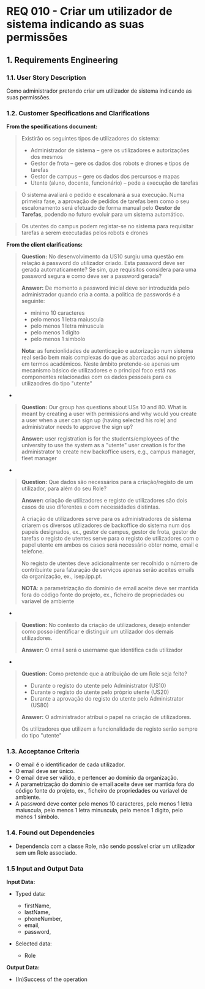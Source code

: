 # REQ 010 - Criar um utilizador de sistema indicando as suas permissões

## 1. Requirements Engineering


### 1.1. User Story Description


Como administrador pretendo criar um utilizador de sistema indicando as suas permissões.



### 1.2. Customer Specifications and Clarifications 


**From the specifications document:**

>	Existirão os seguintes tipos de utilizadores do sistema:
>* Administrador de sistema – gere os utilizadores e autorizações dos mesmos
>* Gestor de frota – gere os dados dos robots e drones e tipos de tarefas
>* Gestor de campus – gere os dados dos percursos e mapas
>* Utente (aluno, docente, funcionário) – pede a execução de tarefas

> O sistema avaliará o pedido e escalonará
a sua execução. Numa primeira fase, a aprovação de pedidos de tarefas bem como o seu
escalonamento será efetuado de forma manual pelo **Gestor de Tarefas**, podendo no futuro
evoluir para um sistema automático.

>	Os utentes do campus podem registar-se no sistema para requisitar tarefas a serem executadas
pelos robots e drones



**From the client clarifications:**

> **Question:** No desenvolvimento da US10 surgiu uma questão em relação à password do utilizador criado. Esta password deve  ser gerada automaticamente? Se sim, que requisitos considera para uma password segura e como deve ser a password gerada?
>  
> **Answer:** De momento a password inicial deve ser introduzida pelo administrador quando cria a conta. a politica de passwords é a seguinte:
>* minimo 10 caracteres
>* pelo menos 1 letra maiuscula
>* pelo menos 1 letra minuscula
>* pelo menos 1 digito
>* pelo menos 1 simbolo
>
>**Nota**: as funcionlidades de autenticação e autorização num sistema real serão bem mais complexas do que as abarcadas aqui no projeto em termos académicos. Neste âmbito pretende-se apenas um mecanismo básico de utilizadores e o principal foco está nas componentes relacionadas com os dados pessoais para os utilizaodres do tipo "utente"


-

> **Question:** Our group has questions about USs 10 and 80. What is meant by creating a user with permissions and why would you create a user when a user can sign up (having selected his role) and administrator needs to approve the sign up?
>  
> **Answer:** user registration is for the students/employees of the university to use the system as a "utente"
user creation is for the administrator to create new backoffice users, e.g., campus manager, fleet manager

-

> **Question:** Que dados são necessários para a criação/registo de um utilizador, para além do seu Role?
>  
> **Answer:** criação de utilizadores e registo de utilizadores são dois casos de uso diferentes e com necessidades distintas.
>
>A criação de utilizadores serve para os administradores de sistema criarem os diversos utilizadores de backoffice do sistema num dos papeis designados, ex., gestor de campus, gestor de frota, gestor de tarefas
o registo de utentes serve para o registo de utilizadores com o papel utente 
em ambos os casos será necessário obter nome, email e telefone.
>
>No registo de utentes deve adicionalmente ser recolhido o número de contribuinte para faturação de serviços
apenas serão aceites emails da organização, ex., isep.ipp.pt.
>
>**NOTA**: a parametrização do dominio de email aceite deve ser mantida fora do código fonte do projeto, ex., ficheiro de propriedades ou variavel de ambiente     


-

> **Question:** No contexto da criação de utilizadores, desejo entender como posso identificar e distinguir um utilizador dos demais utilizadores.
>  
> **Answer:** O email será o username que identifica cada utilizador

-

> **Question:** Como pretende que a atribuição de um Role seja feito?
>* Durante o registo do utente pelo Administrator (US10)
>* Durante o registo do utente pelo próprio utente (US20)
>* Durante a aprovação do registo do utente pelo Administrator (US80)
>  
> **Answer:** O administrador atribui o papel na criação de utilizadores.
>
>Os utilizadores que utilizem a funcionalidade de registo serão sempre do tipo "utente"

### 1.3. Acceptance Criteria


* O email é o identificador de cada utilizador.
* O email deve ser único.
* O email deve ser válido, e pertencer ao domínio da organização.
* A parametrização do dominio de email aceite deve ser mantida fora do código fonte do projeto, ex., ficheiro de propriedades ou variavel de ambiente.
* A password deve conter pelo menos 10 caracteres, pelo menos 1 letra maiuscula, pelo menos 1 letra minuscula, pelo menos 1 digito, pelo menos 1 simbolo.


### 1.4. Found out Dependencies


* Dependencia com a classe Role, não sendo possível criar um utilizador sem um Role associado.


### 1.5 Input and Output Data


**Input Data:**

* Typed data:
	* firstName, 
	* lastName, 
	* phoneNumber,
	* email,
	* password,
	
* Selected data:
	* Role 


**Output Data:**

* (In)Success of the operation

